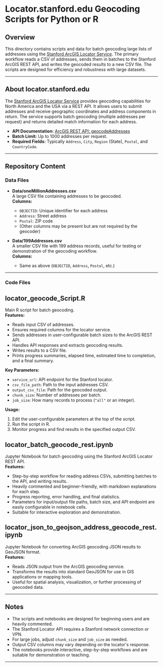 # Locator.stanford.edu Geocoding Scripts for Python or R

## Overview

This directory contains scripts and data for batch geocoding large lists of addresses using the [Stanford ArcGIS Locator Service](https://locator.stanford.edu/). The primary workflow reads a CSV of addresses, sends them in batches to the Stanford ArcGIS REST API, and writes the geocoded results to a new CSV file. The scripts are designed for efficiency and robustness with large datasets.

---

## About locator.stanford.edu

The [Stanford ArcGIS Locator Service](https://locator.stanford.edu/) provides geocoding capabilities for North America and the USA via a REST API. It allows users to submit addresses and receive geographic coordinates and address components in return. The service supports batch geocoding (multiple addresses per request) and returns detailed match information for each address.

- **API Documentation:** [ArcGIS REST API: geocodeAddresses](https://developers.arcgis.com/rest/geocode/api-reference/geocoding-geocode-addresses.htm)
- **Batch Limit:** Up to 1000 addresses per request.
- **Required Fields:** Typically `Address`, `City`, `Region` (State), `Postal`, and `CountryCode`.

---

## Repository Content

### Data Files

- **Data/oneMillionAddresses.csv**  
  A large CSV file containing addresses to be geocoded.  
  **Columns:**  
  - `OBJECTID`: Unique identifier for each address  
  - `Address`: Street address  
  - `Postal`: ZIP code  
  - (Other columns may be present but are not required by the geocoder)

- **Data/199Addresses.csv**  
  A smaller CSV file with 199 address records, useful for testing or demonstration of the geocoding workflow.  
  **Columns:**  
  - Same as above (`OBJECTID`, `Address`, `Postal`, etc.)


---

### Code Files

## **locator_geocode_Script.R**  
  Main R script for batch geocoding.  
  **Features:**  
  - Reads input CSV of addresses.
  - Ensures required columns for the locator service.
  - Sends addresses in user-configurable batch sizes to the ArcGIS REST API.
  - Handles API responses and extracts geocoding results.
  - Writes results to a CSV file.
  - Prints progress summaries, elapsed time, estimated time to completion, and a final summary.

  **Key Parameters:**  
  - `service_url`: API endpoint for the Stanford locator.
  - `csv_file_path`: Path to the input addresses CSV.
  - `output_csv_file`: Path for the geocoded output.
  - `chunk_size`: Number of addresses per batch.
  - `job_size`: How many records to process (`"all"` or an integer).

  **Usage:**  
  1. Edit the user-configurable parameters at the top of the script.
  2. Run the script in R.
  3. Monitor progress and find results in the specified output CSV.

## **locator_batch_geocode_rest.ipynb**  
  Jupyter Notebook for batch geocoding using the Stanford ArcGIS Locator REST API.  
  **Features:**  
  - Step-by-step workflow for reading address CSVs, submitting batches to the API, and writing results.
  - Heavily commented and beginner-friendly, with markdown explanations for each step.
  - Progress reporting, error handling, and final statistics.
  - Parameters for input/output file paths, batch size, and API endpoint are easily configurable in notebook cells.
  - Suitable for interactive exploration and demonstration.

## **locator_json_to_geojson_address_geocode_rest.ipynb**  
  Jupyter Notebook for converting ArcGIS geocoding JSON results to GeoJSON format.  
  **Features:**  
  - Reads JSON output from the ArcGIS geocoding service.
  - Transforms the results into standard GeoJSON for use in GIS applications or mapping tools.
  - Useful for spatial analysis, visualization, or further processing of geocoded data.

---

## Notes

- The scripts and notebooks are designed for beginning users and are heavily commented.
- The Stanford Locator API requires a Stanford network connection or VPN.
- For large jobs, adjust `chunk_size` and `job_size` as needed.
- Output CSV columns may vary depending on the locator's response.
- The notebooks provide interactive, step-by-step workflows and are suitable for demonstration or teaching.

---


